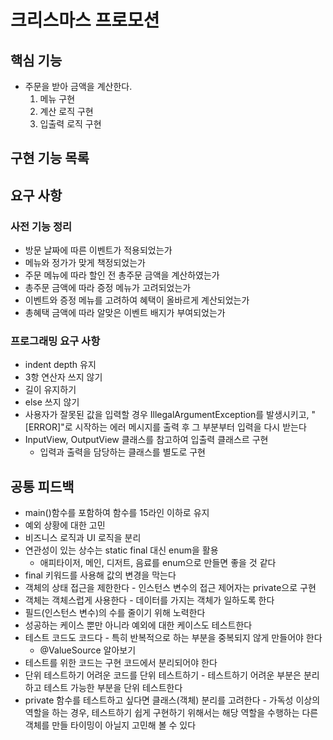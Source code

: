 # 크리스마스 프로모션

## 핵심 기능
* 주문을 받아 금액을 계산한다.
  1. 메뉴 구현
  2. 계산 로직 구현
  3. 입출력 로직 구현

## 구현 기능 목록

## 요구 사항
### 사전 기능 정리
* 방문 날짜에 따른 이벤트가 적용되었는가
* 메뉴와 정가가 맞게 책정되었는가
* 주문 메뉴에 따라 할인 전 총주문 금액을 계산하였는가
* 총주문 금액에 따라 증정 메뉴가 고려되었는가
* 이벤트와 증정 메뉴를 고려하여 혜택이 올바르게 계산되었는가
* 총혜택 금액에 따라 알맞은 이벤트 배지가 부여되었는가

### 프로그래밍 요구 사항
* indent depth 유지
* 3항 연산자 쓰지 않기
* 길이 유지하기
* else 쓰지 않기
* 사용자가 잘못된 값을 입력할 경우 IllegalArgumentException를 발생시키고, "[ERROR]"로 시작하는 에러 메시지를 출력 후 그 부분부터 입력을 다시 받는다
* InputView, OutputView 클래스를 참고하여 입출력 클래스르 구현
  * 입력과 출력을 담당하는 클래스를 별도로 구현

## 공통 피드백
* main()함수를 포함하여 함수를 15라인 이하로 유지
* 예외 상황에 대한 고민
* 비즈니스 로직과 UI 로직을 분리
* 연관성이 있는 상수는 static final 대신 enum을 활용
  * 애피타이저, 메인, 디저트, 음료를 enum으로 만들면 좋을 것 같다
* final 키워드를 사용해 값의 변경을 막는다
* 객체의 상태 접근을 제한한다 - 인스턴스 변수의 접근 제어자는 private으로 구현
* 객체는 객체스럽게 사용한다 - 데이터를 가지는 객체가 일하도록 한다
* 필드(인스턴스 변수)의 수를 줄이기 위해 노력한다
* 성공하는 케이스 뿐만 아니라 예외에 대한 케이스도 테스트한다
* 테스트 코드도 코드다 - 특히 반복적으로 하는 부분을 중복되지 않게 만들어야 한다
  * @ValueSource 알아보기
* 테스트를 위한 코드는 구현 코드에서 분리되어야 한다
* 단위 테스트하기 어려운 코드를 단위 테스트하기 - 테스트하기 어려운 부분은 분리하고 테스트 가능한 부분을 단위 테스트한다
* private 함수를 테스트하고 싶다면 클래스(객체) 분리를 고려한다 - 가독성 이상의 역할을 하는 경우, 테스트하기 쉽게 구현하기 위해서는 해당 역할을 수행하는 다른 객체를 만들 타이밍이 아닐지 고민해 볼 수 있다